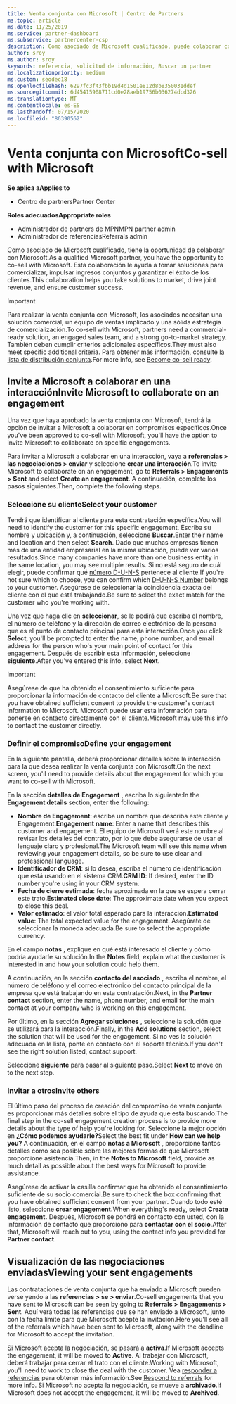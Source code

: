 ```yaml
---
title: Venta conjunta con Microsoft | Centro de Partners
ms.topic: article
ms.date: 11/25/2019
ms.service: partner-dashboard
ms.subservice: partnercenter-csp
description: Como asociado de Microsoft cualificado, puede colaborar con Microsoft. Obtenga información sobre cómo definir Engagements, invitar a Microsoft a colaborar o ver las negociaciones enviadas.
author: sroy
ms.author: sroy
keywords: referencia, solicitud de información, Buscar un partner
ms.localizationpriority: medium
ms.custom: seodec18
ms.openlocfilehash: 6297fc3f43fbb19d4d1501e812d8b8350031ddef
ms.sourcegitcommit: 6d45415908711cd0e28aeb19756b036274dcd326
ms.translationtype: MT
ms.contentlocale: es-ES
ms.lasthandoff: 07/15/2020
ms.locfileid: "86390562"
---
```

# <a name="co-sell-with-microsoft"></a><span data-ttu-id="57a4a-105">Venta conjunta con Microsoft</span><span class="sxs-lookup"><span data-stu-id="57a4a-105">Co-sell with Microsoft</span></span>

<span data-ttu-id="57a4a-106">**Se aplica a**</span><span class="sxs-lookup"><span data-stu-id="57a4a-106">**Applies to**</span></span>

-  <span data-ttu-id="57a4a-107">Centro de partners</span><span class="sxs-lookup"><span data-stu-id="57a4a-107">Partner Center</span></span>

<span data-ttu-id="57a4a-108">**Roles adecuados**</span><span class="sxs-lookup"><span data-stu-id="57a4a-108">**Appropriate roles**</span></span>

- <span data-ttu-id="57a4a-109">Administrador de partners de MPN</span><span class="sxs-lookup"><span data-stu-id="57a4a-109">MPN partner admin</span></span>
- <span data-ttu-id="57a4a-110">Administrador de referencias</span><span class="sxs-lookup"><span data-stu-id="57a4a-110">Referrals admin</span></span>

<span data-ttu-id="57a4a-111">Como asociado de Microsoft cualificado, tiene la oportunidad de colaborar con Microsoft.</span><span class="sxs-lookup"><span data-stu-id="57a4a-111">As a qualified Microsoft partner, you have the opportunity to co-sell with Microsoft.</span></span> <span data-ttu-id="57a4a-112">Esta colaboración le ayuda a tomar soluciones para comercializar, impulsar ingresos conjuntos y garantizar el éxito de los clientes.</span><span class="sxs-lookup"><span data-stu-id="57a4a-112">This collaboration helps you take solutions to market, drive joint revenue, and ensure customer success.</span></span>

> [!IMPORTANT]
> <span data-ttu-id="57a4a-113">Para realizar la venta conjunta con Microsoft, los asociados necesitan una solución comercial, un equipo de ventas implicado y una sólida estrategia de comercialización.</span><span class="sxs-lookup"><span data-stu-id="57a4a-113">To co-sell with Microsoft, partners need a commercial-ready solution, an engaged sales team, and a strong go-to-market strategy.</span></span> <span data-ttu-id="57a4a-114">También deben cumplir criterios adicionales específicos.</span><span class="sxs-lookup"><span data-stu-id="57a4a-114">They must also meet specific additional criteria.</span></span> <span data-ttu-id="57a4a-115">Para obtener más información, consulte [la lista de distribución conjunta](https://partner.microsoft.com/reach-customers/selling-with-microsoft#become-ready).</span><span class="sxs-lookup"><span data-stu-id="57a4a-115">For more info, see [Become co-sell ready](https://partner.microsoft.com/reach-customers/selling-with-microsoft#become-ready).</span></span>

## <a name="invite-microsoft-to-collaborate-on-an-engagement"></a><span data-ttu-id="57a4a-116">Invite a Microsoft a colaborar en una interacción</span><span class="sxs-lookup"><span data-stu-id="57a4a-116">Invite Microsoft to collaborate on an engagement</span></span>

<span data-ttu-id="57a4a-117">Una vez que haya aprobado la venta conjunta con Microsoft, tendrá la opción de invitar a Microsoft a colaborar en compromisos específicos.</span><span class="sxs-lookup"><span data-stu-id="57a4a-117">Once you've been approved to co-sell with Microsoft, you'll have the option to invite Microsoft to collaborate on specific engagements.</span></span>

<span data-ttu-id="57a4a-118">Para invitar a Microsoft a colaborar en una interacción, vaya a **referencias > las negociaciones > enviar** y seleccione **crear una interacción**.</span><span class="sxs-lookup"><span data-stu-id="57a4a-118">To invite Microsoft to collaborate on an engagement, go to **Referrals > Engagements > Sent** and select **Create an engagement**.</span></span> <span data-ttu-id="57a4a-119">A continuación, complete los pasos siguientes.</span><span class="sxs-lookup"><span data-stu-id="57a4a-119">Then, complete the following steps.</span></span>

### <a name="select-your-customer"></a><span data-ttu-id="57a4a-120">Seleccione su cliente</span><span class="sxs-lookup"><span data-stu-id="57a4a-120">Select your customer</span></span>

<span data-ttu-id="57a4a-121">Tendrá que identificar al cliente para esta contratación específica.</span><span class="sxs-lookup"><span data-stu-id="57a4a-121">You will need to identify the customer for this specific engagement.</span></span> <span data-ttu-id="57a4a-122">Escriba su nombre y ubicación y, a continuación, seleccione **Buscar**.</span><span class="sxs-lookup"><span data-stu-id="57a4a-122">Enter their name and location and then select **Search**.</span></span> <span data-ttu-id="57a4a-123">Dado que muchas empresas tienen más de una entidad empresarial en la misma ubicación, puede ver varios resultados.</span><span class="sxs-lookup"><span data-stu-id="57a4a-123">Since many companies have more than one business entity in the same location, you may see multiple results.</span></span> <span data-ttu-id="57a4a-124">Si no está seguro de cuál elegir, puede confirmar qué [número D-U-N-S](https://www.dnb.com/duns-number.html) pertenece al cliente.</span><span class="sxs-lookup"><span data-stu-id="57a4a-124">If you're not sure which to choose, you can confirm which [D-U-N-S Number](https://www.dnb.com/duns-number.html) belongs to your customer.</span></span> <span data-ttu-id="57a4a-125">Asegúrese de seleccionar la coincidencia exacta del cliente con el que está trabajando.</span><span class="sxs-lookup"><span data-stu-id="57a4a-125">Be sure to select the exact match for the customer who you're working with.</span></span> 

<span data-ttu-id="57a4a-126">Una vez que haga clic en **seleccionar**, se le pedirá que escriba el nombre, el número de teléfono y la dirección de correo electrónico de la persona que es el punto de contacto principal para esta interacción.</span><span class="sxs-lookup"><span data-stu-id="57a4a-126">Once you click **Select**, you'll be prompted to enter the name, phone number, and email address for the person who's your main point of contact for this engagement.</span></span> <span data-ttu-id="57a4a-127">Después de escribir esta información, seleccione **siguiente**.</span><span class="sxs-lookup"><span data-stu-id="57a4a-127">After you've entered this info, select **Next**.</span></span>

> [!IMPORTANT]
> <span data-ttu-id="57a4a-128">Asegúrese de que ha obtenido el consentimiento suficiente para proporcionar la información de contacto del cliente a Microsoft.</span><span class="sxs-lookup"><span data-stu-id="57a4a-128">Be sure that you have obtained sufficient consent to provide the customer's contact information to Microsoft.</span></span> <span data-ttu-id="57a4a-129">Microsoft puede usar esta información para ponerse en contacto directamente con el cliente.</span><span class="sxs-lookup"><span data-stu-id="57a4a-129">Microsoft may use this info to contact the customer directly.</span></span>

### <a name="define-your-engagement"></a><span data-ttu-id="57a4a-130">Definir el compromiso</span><span class="sxs-lookup"><span data-stu-id="57a4a-130">Define your engagement</span></span>

<span data-ttu-id="57a4a-131">En la siguiente pantalla, deberá proporcionar detalles sobre la interacción para la que desea realizar la venta conjunta con Microsoft.</span><span class="sxs-lookup"><span data-stu-id="57a4a-131">On the next screen, you'll need to provide details about the engagement for which you want to co-sell with Microsoft.</span></span>

<span data-ttu-id="57a4a-132">En la sección **detalles de Engagement** , escriba lo siguiente:</span><span class="sxs-lookup"><span data-stu-id="57a4a-132">In the **Engagement details** section, enter the following:</span></span>
- <span data-ttu-id="57a4a-133">**Nombre de Engagement**: escriba un nombre que describa este cliente y Engagement.</span><span class="sxs-lookup"><span data-stu-id="57a4a-133">**Engagement name**: Enter a name that describes this customer and engagement.</span></span> <span data-ttu-id="57a4a-134">El equipo de Microsoft verá este nombre al revisar los detalles del contrato, por lo que debe asegurarse de usar el lenguaje claro y profesional.</span><span class="sxs-lookup"><span data-stu-id="57a4a-134">The Microsoft team will see this name when reviewing your engagement details, so be sure to use clear and professional language.</span></span>
- <span data-ttu-id="57a4a-135">**Identificador de CRM**: si lo desea, escriba el número de identificación que está usando en el sistema CRM.</span><span class="sxs-lookup"><span data-stu-id="57a4a-135">**CRM ID**: If desired, enter the ID number you're using in your CRM system.</span></span>
- <span data-ttu-id="57a4a-136">**Fecha de cierre estimada**: fecha aproximada en la que se espera cerrar este trato.</span><span class="sxs-lookup"><span data-stu-id="57a4a-136">**Estimated close date**: The approximate date when you expect to close this deal.</span></span>
- <span data-ttu-id="57a4a-137">**Valor estimado**: el valor total esperado para la interacción.</span><span class="sxs-lookup"><span data-stu-id="57a4a-137">**Estimated value**: The total expected value for the engagement.</span></span> <span data-ttu-id="57a4a-138">Asegúrate de seleccionar la moneda adecuada.</span><span class="sxs-lookup"><span data-stu-id="57a4a-138">Be sure to select the appropriate currency.</span></span>

<span data-ttu-id="57a4a-139">En el campo **notas** , explique en qué está interesado el cliente y cómo podría ayudarle su solución.</span><span class="sxs-lookup"><span data-stu-id="57a4a-139">In the **Notes** field, explain what the customer is interested in and how your solution could help them.</span></span>

 <span data-ttu-id="57a4a-140">A continuación, en la sección **contacto del asociado** , escriba el nombre, el número de teléfono y el correo electrónico del contacto principal de la empresa que está trabajando en esta contratación.</span><span class="sxs-lookup"><span data-stu-id="57a4a-140">Next, in the **Partner contact** section, enter the name, phone number, and email for the main contact at your company who is working on this engagement.</span></span>

<span data-ttu-id="57a4a-141">Por último, en la sección **Agregar soluciones** , seleccione la solución que se utilizará para la interacción.</span><span class="sxs-lookup"><span data-stu-id="57a4a-141">Finally, in the **Add solutions** section, select the solution that will be used for the engagement.</span></span> <span data-ttu-id="57a4a-142">Si no ves la solución adecuada en la lista, ponte en contacto con el soporte técnico.</span><span class="sxs-lookup"><span data-stu-id="57a4a-142">If you don't see the right solution listed, contact support.</span></span>

<span data-ttu-id="57a4a-143">Seleccione **siguiente** para pasar al siguiente paso.</span><span class="sxs-lookup"><span data-stu-id="57a4a-143">Select **Next** to move on to the next step.</span></span>

### <a name="invite-others"></a><span data-ttu-id="57a4a-144">Invitar a otros</span><span class="sxs-lookup"><span data-stu-id="57a4a-144">Invite others</span></span>

<span data-ttu-id="57a4a-145">El último paso del proceso de creación del compromiso de venta conjunta es proporcionar más detalles sobre el tipo de ayuda que está buscando.</span><span class="sxs-lookup"><span data-stu-id="57a4a-145">The final step in the co-sell engagement creation process is to provide more details about the type of help you're looking for.</span></span> <span data-ttu-id="57a4a-146">Seleccione la mejor opción en **¿Cómo podemos ayudarle?**</span><span class="sxs-lookup"><span data-stu-id="57a4a-146">Select the best fit under **How can we help you?**</span></span> <span data-ttu-id="57a4a-147">A continuación, en el campo **notas a Microsoft** , proporcione tantos detalles como sea posible sobre las mejores formas de que Microsoft proporcione asistencia.</span><span class="sxs-lookup"><span data-stu-id="57a4a-147">Then, in the **Notes to Microsoft** field, provide as much detail as possible about the best ways for Microsoft to provide assistance.</span></span>

<span data-ttu-id="57a4a-148">Asegúrese de activar la casilla confirmar que ha obtenido el consentimiento suficiente de su socio comercial.</span><span class="sxs-lookup"><span data-stu-id="57a4a-148">Be sure to check the box confirming that you have obtained sufficient consent from your partner.</span></span> <span data-ttu-id="57a4a-149">Cuando todo esté listo, seleccione **crear engagement.**</span><span class="sxs-lookup"><span data-stu-id="57a4a-149">When everything's ready, select **Create engagement.**</span></span> <span data-ttu-id="57a4a-150">Después, Microsoft se pondrá en contacto con usted, con la información de contacto que proporcionó para **contactar con el socio**.</span><span class="sxs-lookup"><span data-stu-id="57a4a-150">After that, Microsoft will reach out to you, using the contact info you provided for **Partner contact**.</span></span>

## <a name="viewing-your-sent-engagements"></a><span data-ttu-id="57a4a-151">Visualización de las negociaciones enviadas</span><span class="sxs-lookup"><span data-stu-id="57a4a-151">Viewing your sent engagements</span></span>

<span data-ttu-id="57a4a-152">Las contrataciones de venta conjunta que ha enviado a Microsoft pueden verse yendo a las **referencias > se > enviar**.</span><span class="sxs-lookup"><span data-stu-id="57a4a-152">Co-sell engagements that you have sent to Microsoft can be seen by going to **Referrals > Engagements > Sent**.</span></span> <span data-ttu-id="57a4a-153">Aquí verá todas las referencias que se han enviado a Microsoft, junto con la fecha límite para que Microsoft acepte la invitación.</span><span class="sxs-lookup"><span data-stu-id="57a4a-153">Here you'll see all of the referrals which have been sent to Microsoft, along with the deadline for Microsoft to accept the invitation.</span></span>

<span data-ttu-id="57a4a-154">Si Microsoft acepta la negociación, se pasará a **activa**.</span><span class="sxs-lookup"><span data-stu-id="57a4a-154">If Microsoft accepts the engagement, it will be moved to **Active**.</span></span> <span data-ttu-id="57a4a-155">Al trabajar con Microsoft, deberá trabajar para cerrar el trato con el cliente.</span><span class="sxs-lookup"><span data-stu-id="57a4a-155">Working with Microsoft, you'll need to work to close the deal with the customer.</span></span> <span data-ttu-id="57a4a-156">Vea [responder a referencias](responding-to-referrals.md) para obtener más información.</span><span class="sxs-lookup"><span data-stu-id="57a4a-156">See [Respond to referrals](responding-to-referrals.md) for more info.</span></span> <span data-ttu-id="57a4a-157">Si Microsoft no acepta la negociación, se mueve a **archivado**.</span><span class="sxs-lookup"><span data-stu-id="57a4a-157">If Microsoft does not accept the engagement, it will be moved to **Archived**.</span></span>
